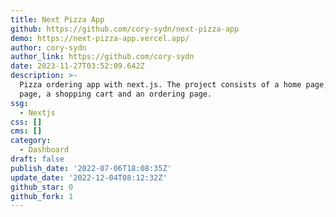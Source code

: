 ```yaml
---
title: Next Pizza App
github: https://github.com/cory-sydn/next-pizza-app
demo: https://next-pizza-app.vercel.app/
author: cory-sydn
author_link: https://github.com/cory-sydn
date: 2023-11-27T03:52:09.642Z
description: >-
  Pizza ordering app with next.js. The project consists of a home page, an admin
  page, a shopping cart and an ordering page.
ssg:
  - Nextjs
css: []
cms: []
category:
  - Dashboard
draft: false
publish_date: '2022-07-06T18:08:35Z'
update_date: '2022-12-04T08:12:32Z'
github_star: 0
github_fork: 1
---
```


